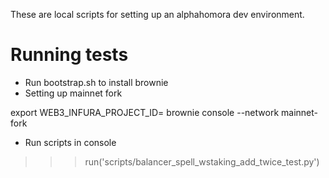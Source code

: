 These are local scripts for setting up an alphahomora dev environment.

# Running tests
- Run bootstrap.sh to install brownie
- Setting up mainnet fork

export WEB3_INFURA_PROJECT_ID=<your infura project id>
brownie console --network mainnet-fork

- Run scripts in console
>>> run('scripts/balancer_spell_wstaking_add_twice_test.py')
